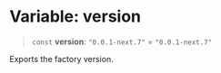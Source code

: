 # Variable: version

> `const` **version**: `"0.0.1-next.7"` = `"0.0.1-next.7"`

Exports the factory version.
